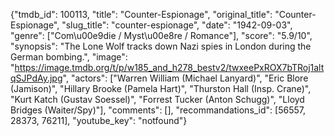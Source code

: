 {"tmdb_id": 100113, "title": "Counter-Espionage", "original_title": "Counter-Espionage", "slug_title": "counter-espionage", "date": "1942-09-03", "genre": ["Com\u00e9die / Myst\u00e8re / Romance"], "score": "5.9/10", "synopsis": "The Lone Wolf tracks down Nazi spies in London during the German bombing.", "image": "https://image.tmdb.org/t/p/w185_and_h278_bestv2/twxeePxROX7bTRoj1altqSJPdAy.jpg", "actors": ["Warren William (Michael Lanyard)", "Eric Blore (Jamison)", "Hillary Brooke (Pamela Hart)", "Thurston Hall (Insp. Crane)", "Kurt Katch (Gustav Soessel)", "Forrest Tucker (Anton Schugg)", "Lloyd Bridges (Waiter/Spy)"], "comments": [], "recommandations_id": [56557, 28373, 76211], "youtube_key": "notfound"}
